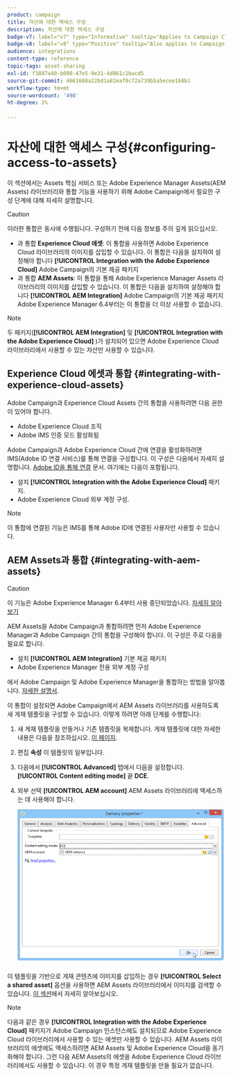 ```yaml
---
product: campaign
title: 자산에 대한 액세스 구성
description: 자산에 대한 액세스 구성
badge-v7: label="v7" type="Informative" tooltip="Applies to Campaign Classic v7"
badge-v8: label="v8" type="Positive" tooltip="Also applies to Campaign v8"
audience: integrations
content-type: reference
topic-tags: asset-sharing
exl-id: f3897a40-b080-47e5-9e31-4d861c1bacd5
source-git-commit: 4661688a22bd1a82eaf9c72a739b5a5ecee168b1
workflow-type: tm+mt
source-wordcount: '498'
ht-degree: 2%

---
```


# 자산에 대한 액세스 구성{#configuring-access-to-assets}



이 섹션에서는 Assets 핵심 서비스 또는 Adobe Experience Manager Assets(AEM Assets) 라이브러리와 통합 기능을 사용하기 위해 Adobe Campaign에서 필요한 구성 단계에 대해 자세히 설명합니다.

>[!CAUTION]
>
>이러한 통합은 동시에 수행됩니다. 구성하기 전에 다음 정보를 주의 깊게 읽으십시오.

* 과 통합 **Experience Cloud 에셋**: 이 통합을 사용하면 Adobe Experience Cloud 라이브러리의 이미지를 삽입할 수 있습니다. 이 통합은 다음을 설치하여 설정해야 합니다 **[!UICONTROL Integration with the Adobe Experience Cloud]** Adobe Campaign의 기본 제공 패키지
* 과 통합 **AEM Assets**: 이 통합을 통해 Adobe Experience Manager Assets 라이브러리의 이미지를 삽입할 수 있습니다. 이 통합은 다음을 설치하여 설정해야 합니다 **[!UICONTROL AEM Integration]** Adobe Campaign의 기본 제공 패키지 Adobe Experience Manager 6.4부터는 이 통합을 더 이상 사용할 수 없습니다.

>[!NOTE]
>
>두 패키지(**[!UICONTROL AEM Integration]** 및 **[!UICONTROL Integration with the Adobe Experience Cloud]** )가 설치되어 있으면 Adobe Experience Cloud 라이브러리에서 사용할 수 있는 자산만 사용할 수 있습니다.

## Experience Cloud 에셋과 통합 {#integrating-with-experience-cloud-assets}

Adobe Campaign과 Experience Cloud Assets 간의 통합을 사용하려면 다음 권한이 있어야 합니다.

* Adobe Experience Cloud 조직
* Adobe IMS 인증 모드 활성화됨

Adobe Campaign과 Adobe Experience Cloud 간에 연결을 활성화하려면 IMS(Adobe ID 연결 서비스)를 통해 연결을 구성합니다. 이 구성은 다음에서 자세히 설명합니다. [Adobe ID을 통해 연결](../../integrations/using/about-adobe-id.md) 문서. 여기에는 다음이 포함됩니다.

* 설치 **[!UICONTROL Integration with the Adobe Experience Cloud]** 패키지.
* Adobe Experience Cloud 외부 계정 구성.

>[!NOTE]
>
>이 통합에 연결된 기능은 IMS를 통해 Adobe ID에 연결된 사용자만 사용할 수 있습니다.

## AEM Assets과 통합 {#integrating-with-aem-assets}


>[!CAUTION]
>
>이 기능은 Adobe Experience Manager 6.4부터 사용 중단되었습니다. [자세히 알아보기](https://experienceleague.adobe.com/docs/experience-manager-64/release-notes/deprecated-removed-features.html#removed-features)

AEM Assets을 Adobe Campaign과 통합하려면 먼저 Adobe Experience Manager과 Adobe Campaign 간의 통합을 구성해야 합니다. 이 구성은 주로 다음을 필요로 합니다.

* 설치 **[!UICONTROL AEM Integration]** 기본 제공 패키지
* Adobe Experience Manager 전용 외부 계정 구성

에서 Adobe Campaign 및 Adobe Experience Manager을 통합하는 방법을 알아봅니다. [자세한 설명서](../../integrations/using/about-adobe-experience-manager.md).

이 통합이 설정되면 Adobe Campaign에서 AEM Assets 라이브러리를 사용하도록 새 게재 템플릿을 구성할 수 있습니다. 이렇게 하려면 아래 단계를 수행합니다:

1. 새 게재 템플릿을 만들거나 기존 템플릿을 복제합니다. 게재 템플릿에 대한 자세한 내용은 다음을 참조하십시오. [이 페이지](../../delivery/using/about-templates.md).
1. 편집 **속성** 이 템플릿의 일부입니다.
1. 다음에서 **[!UICONTROL Advanced]** 탭에서 다음을 설정합니다. **[!UICONTROL Content editing mode]** 끝 **DCE**.
1. 외부 선택 **[!UICONTROL AEM account]** AEM Assets 라이브러리에 액세스하는 데 사용해야 합니다.

   ![](assets/dam_aem_assets1.png)

이 템플릿을 기반으로 게재 콘텐츠에 이미지를 삽입하는 경우 **[!UICONTROL Select a shared asset]** 옵션을 사용하면 AEM Assets 라이브러리에서 이미지를 검색할 수 있습니다. [이 섹션](../../integrations/using/inserting-a-shared-asset.md)에서 자세히 알아보십시오.

>[!NOTE]
>
>다음과 같은 경우 **[!UICONTROL Integration with the Adobe Experience Cloud]** 패키지가 Adobe Campaign 인스턴스에도 설치되므로 Adobe Experience Cloud 라이브러리에서 사용할 수 있는 에셋만 사용할 수 있습니다. AEM Assets 라이브러리의 에셋에도 액세스하려면 AEM Assets 및 Adobe Experience Cloud을 동기화해야 합니다. 그런 다음 AEM Assets의 에셋을 Adobe Experience Cloud 라이브러리에서도 사용할 수 있습니다. 이 경우 특정 게재 템플릿을 만들 필요가 없습니다.

